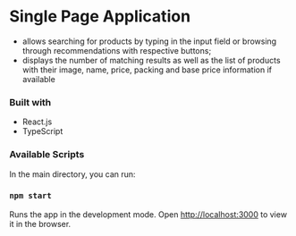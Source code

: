 # Single Page Application 

* allows searching for products by typing in the input field or browsing through recommendations with respective buttons;
* displays the number of matching results as well as the list of products with their image, name, price, packing and base price information if available

### Built with
* React.js
* TypeScript

### Available Scripts

In the main directory, you can run:

### `npm start`

Runs the app in the development mode.
Open [http://localhost:3000](http://localhost:3000) to view it in the browser.
